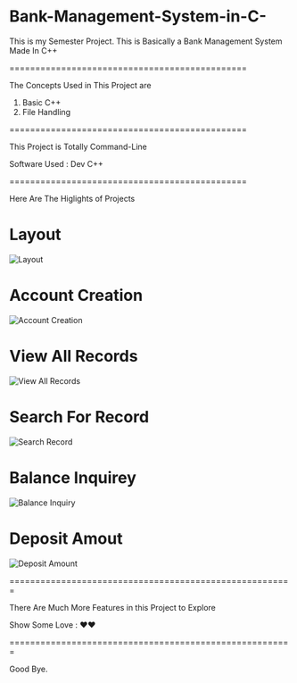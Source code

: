 # Bank-Management-System-in-C-
This is my Semester Project. This is Basically a Bank Management System Made In C++

==============================================

The Concepts Used in This Project are

1) Basic C++
2) File Handling

==============================================

This Project is Totally Command-Line

Software Used : Dev C++

==============================================

Here Are The Higlights of Projects

Layout
======

![Layout](https://user-images.githubusercontent.com/106366894/173237074-930de9c2-caaa-4f47-8297-8317f49fdd5c.jpg)

Account Creation
================

![Account Creation](https://user-images.githubusercontent.com/106366894/173237092-bdc6c62c-bb38-45f3-bf3a-ac0ea0a8f8ce.jpg)

View All Records
================

![View All Records](https://user-images.githubusercontent.com/106366894/173237112-0a3b8836-b96d-46d6-aa51-38455c7ec5b9.jpg)

Search For Record
=================

![Search Record](https://user-images.githubusercontent.com/106366894/173237126-0d9e3358-8dc2-4af6-aa0c-d94479a538c0.jpg)

Balance Inquirey
================

![Balance Inquiry](https://user-images.githubusercontent.com/106366894/173237142-445a6355-25fd-4bf9-aa86-d87e569f7c19.jpg)

Deposit Amout
=============

![Deposit Amount](https://user-images.githubusercontent.com/106366894/173237148-3bbdcc32-6cb9-411f-a852-9f9190747b47.jpg)

=======================================================

There Are Much More Features in this Project to Explore

Show Some Love : ♥♥

=======================================================

Good Bye.
